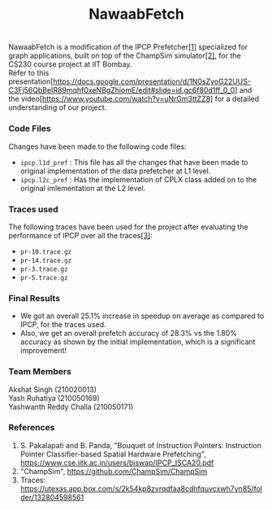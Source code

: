 <h1 align="center">NawaabFetch</h1>

#
NawaabFetch is a modification of the IPCP Prefetcher[[1]](#references) specialized for graph applications, built on top of the ChampSim simulator[[2]](#references), for the CS230 course project at IIT Bombay. <br>
Refer to this presentation[https://docs.google.com/presentation/d/1N0sZyoG22UUS-C3Fj56QbBeIR89mqhf0xeNBgZhiomE/edit#slide=id.gc6f80d1ff_0_0] and the video[https://www.youtube.com/watch?v=uNrGm3ttZZ8] for a detailed understanding of our project.

### Code Files
Changes have been made to the following code files:
- `ipcp.l1d_pref` : This file has all the changes that have been made to original implementation of the data prefetcher at L1 level.   
- `ipcp.l2c_pref` : Has the implementation of CPLX class added on to the original imlementation at the L2 level.   

### Traces used
The following traces have been used for the project after evaluating the performance of IPCP over all the traces[[3]](#references):
- `pr-10.trace.gz`
- `pr-14.trace.gz`
- `pr-3.trace.gz`
- `pr-5.trace.gz`

### Final Results
- We got an overall 25.1% increase in speedup on average as compared to IPCP, for the traces used.
- Also, we get an overall prefetch accuracy of 28.3% vs the 1.80% accuracy as shown by the initial implementation, which is a significant improvement! 

### Team Members
Akshat Singh (210020013) <br>
Yash Ruhatiya (210050169) <br>
Yashwanth Reddy Challa (210050171) <br>

### References
1.  S. Pakalapati and B. Panda, "Bouquet of Instruction Pointers: Instruction Pointer Classifier-based Spatial Hardware Prefetching", https://www.cse.iitk.ac.in/users/biswap/IPCP_ISCA20.pdf 
2. "ChampSim", https://github.com/ChampSim/ChampSim
3. Traces: https://utexas.app.box.com/s/2k54kp8zvrqdfaa8cdhfquvcxwh7yn85/folder/132804598561 
